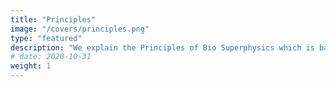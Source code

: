 ```yaml
---
title: "Principles"
image: "/covers/principles.png"
type: "featured"
description: "We explain the Principles of Bio Superphysics which is based on the 5 Elements (as opposed to Material Superphysics which is based on the 5 Layers)."
# date: 2020-10-31
weight: 1
---
```


